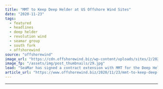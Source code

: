 ```yaml
---
title: "MMT to Keep Deep Helder at US Offshore Wind Sites"
date: "2020-11-23"
tags: 
  - featured
  - headlines
  - deep helder
  - revolution wind
  - seamar group
  - south fork
  - offshorewind
source: "offshorewind"
image_url: "https://cdn.offshorewind.biz/wp-content/uploads/sites/2/2020/11/23084510/SeaMar_MMT_Deep-Helder.jpg"
image_fp: "/assets/img/post_thumbnails/29.jpg"
lead: "SeaMar has signed a contract extension with MMT for the Deep Helder offshore support"
article_url: "https://www.offshorewind.biz/2020/11/23/mmt-to-keep-deep-helder-at-us-offshore-wind-sites/"
---
```


---
